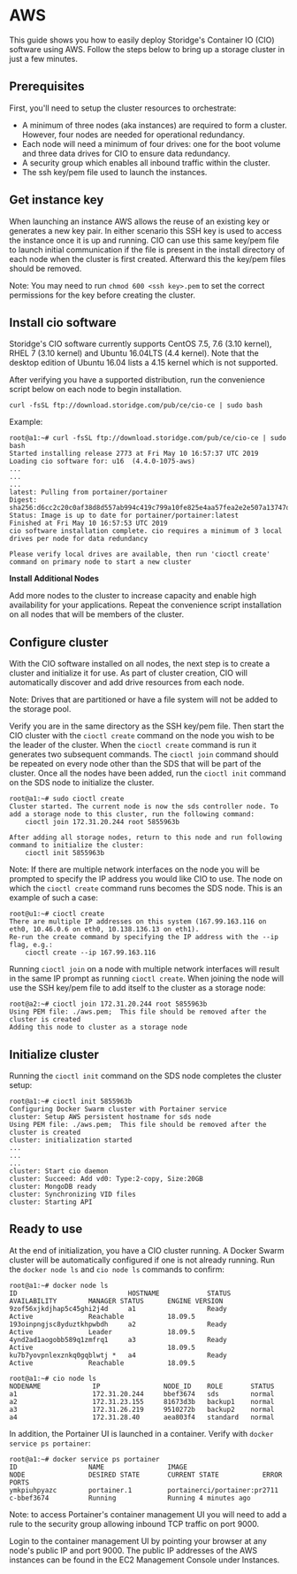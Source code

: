 # AWS

This guide shows you how to easily deploy Storidge's Container IO (CIO) software using AWS. Follow the steps below to bring up a storage cluster in just a few minutes.

## Prerequisites
First, you'll need to setup the cluster resources to orchestrate:
- A minimum of three nodes (aka instances) are required to form a cluster. However, four nodes are needed for operational redundancy.
- Each node will need a minimum of four drives: one for the boot volume and three data drives for CIO to ensure data redundancy.
- A security group which enables all inbound traffic within the cluster.
- The ssh key/pem file used to launch the instances.

## Get instance key
When launching an instance AWS allows the reuse of an existing key or generates a new key pair. In either scenario this SSH key is used to access the instance once it is up and running. CIO can use this same key/pem file to launch initial communication if the file is present in the install directory of each node when the cluster is first created. Afterward this the key/pem files should be removed.

Note: You may need to run `chmod 600 <ssh key>.pem` to set the correct permissions for the key before creating the cluster.

## Install cio software
Storidge's CIO software currently supports CentOS 7.5, 7.6 (3.10 kernel), RHEL 7 (3.10 kernel) and Ubuntu 16.04LTS (4.4 kernel). Note that the desktop edition of Ubuntu 16.04 lists a 4.15 kernel which is not supported.

After verifying you have a supported distribution, run the convenience script below on each node to begin installation.

`curl -fsSL ftp://download.storidge.com/pub/ce/cio-ce | sudo bash`

Example:
```
root@a1:~# curl -fsSL ftp://download.storidge.com/pub/ce/cio-ce | sudo bash
Started installing release 2773 at Fri May 10 16:57:37 UTC 2019
Loading cio software for: u16  (4.4.0-1075-aws)
...
...
...
latest: Pulling from portainer/portainer
Digest: sha256:d6cc2c20c0af38d8d557ab994c419c799a10fe825e4aa57fea2e2e507a13747d
Status: Image is up to date for portainer/portainer:latest
Finished at Fri May 10 16:57:53 UTC 2019
cio software installation complete. cio requires a minimum of 3 local drives per node for data redundancy

Please verify local drives are available, then run 'cioctl create' command on primary node to start a new cluster
```

**Install Additional Nodes**

Add more nodes to the cluster to increase capacity and enable high availability for your applications. Repeat the convenience script installation on all nodes that will be members of the cluster.

## Configure cluster
With the CIO software installed on all nodes, the next step is to create a cluster and initialize it for use. As part of cluster creation, CIO will automatically discover and add drive resources from each node.

Note: Drives that are partitioned or have a file system will not be added to the storage pool.

Verify you are in the same directory as the SSH key/pem file. Then start the CIO cluster with the `cioctl create` command on the node you wish to be the leader of the cluster. When the `cioctl create` command is run it generates two subsequent commands. The `cioctl join` command should be repeated on every node other than the SDS that will be part of the cluster. Once all the nodes have been added, run the `cioctl init` command on the SDS node to initialize the cluster.
```
root@a1:~# sudo cioctl create
Cluster started. The current node is now the sds controller node. To add a storage node to this cluster, run the following command:
    cioctl join 172.31.20.244 root 5855963b

After adding all storage nodes, return to this node and run following command to initialize the cluster:
    cioctl init 5855963b
```

Note: If there are multiple network interfaces on the node you will be prompted to specify the IP address you would like CIO to use. The node on which the `cioctl create` command runs becomes the SDS node. This is an example of such a case:
```
root@u1:~# cioctl create
There are multiple IP addresses on this system (167.99.163.116 on eth0, 10.46.0.6 on eth0, 10.138.136.13 on eth1).
Re-run the create command by specifying the IP address with the --ip flag, e.g.:
    cioctl create --ip 167.99.163.116
```

Running `cioctl join` on a node with multiple network interfaces will result in the same IP prompt as running `cioctl create`.
When joining the node will use the SSH key/pem file to add itself to the cluster as a storage node:
```
root@a2:~# cioctl join 172.31.20.244 root 5855963b
Using PEM file: ./aws.pem;  This file should be removed after the cluster is created
Adding this node to cluster as a storage node
```

## Initialize cluster
Running the `cioctl init` command on the SDS node completes the cluster setup:
```
root@a1:~# cioctl init 5855963b
Configuring Docker Swarm cluster with Portainer service
cluster: Setup AWS persistent hostname for sds node
Using PEM file: ./aws.pem;  This file should be removed after the cluster is created
cluster: initialization started
...
...
...
cluster: Start cio daemon
cluster: Succeed: Add vd0: Type:2-copy, Size:20GB
cluster: MongoDB ready
cluster: Synchronizing VID files
cluster: Starting API
```

## Ready to use
At the end of initialization, you have a CIO cluster running. A Docker Swarm cluster will be automatically configured if one is not already
running. Run the `docker node ls` and `cio node ls` commands to confirm:

```
root@a1:~# docker node ls
ID                            HOSTNAME            STATUS              AVAILABILITY        MANAGER STATUS      ENGINE VERSION
9zof56xjkdjhap5c45ghi2j4d     a1                  Ready               Active              Reachable           18.09.5
193oinpngjsc8yduztkhpwbdh     a2                  Ready               Active              Leader              18.09.5
4ynd2ad1aogobb589q1zmfrq1     a3                  Ready               Active                                  18.09.5
ku7b7yovpnlexznkq0gqblwtj *   a4                  Ready               Active              Reachable           18.09.5

root@a1:~# cio node ls
NODENAME             IP                NODE_ID    ROLE       STATUS
a1                   172.31.20.244     bbef3674   sds        normal     
a2                   172.31.23.155     81673d3b   backup1    normal     
a3                   172.31.26.219     9510272b   backup2    normal     
a4                   172.31.28.40      aea803f4   standard   normal
```

In addition, the Portainer UI is launched in a container. Verify with `docker service ps portainer`:
```
root@a1:~# docker service ps portainer
ID                  NAME                IMAGE                          NODE                DESIRED STATE       CURRENT STATE           ERROR               PORTS
ymkpiuhpyazc        portainer.1         portainerci/portainer:pr2711   c-bbef3674          Running             Running 4 minutes ago    
```

Note: to access Portainer's container management UI you will need to add a rule to the security group allowing inbound TCP traffic on port 9000.

Login to the container management UI by pointing your browser at any node's public IP and port 9000. The public IP addresses of the AWS instances can be found in the EC2 Management Console under Instances.
